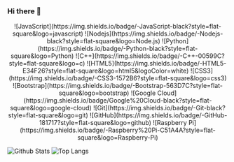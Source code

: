 ### Hi there 👋

<!--
**JSHT/JSHT** is a ✨ _special_ ✨ repository because its `README.md` (this file) appears on your GitHub profile.

Here are some ideas to get you started:

- 🔭 I’m currently working on ...
- 🌱 I’m currently learning ...
- 👯 I’m looking to collaborate on ...
- 🤔 I’m looking for help with ...
- 💬 Ask me about ...
- 📫 How to reach me: ...
- 😄 Pronouns: ...
- ⚡ Fun fact: ...
-->
<p align="center" >
  ![JavaScript](https://img.shields.io/badge/-JavaScript-black?style=flat-square&logo=javascript)
  ![Nodejs](https://img.shields.io/badge/-Nodejs-black?style=flat-square&logo=Node.js)
  ![Python](https://img.shields.io/badge/-Python-black?style=flat-square&logo=Python)
  ![C++](https://img.shields.io/badge/-C++-00599C?style=flat-square&logo=c)
  ![HTML5](https://img.shields.io/badge/-HTML5-E34F26?style=flat-square&logo=html5&logoColor=white)
  ![CSS3](https://img.shields.io/badge/-CSS3-1572B6?style=flat-square&logo=css3)
  ![Bootstrap](https://img.shields.io/badge/-Bootstrap-563D7C?style=flat-square&logo=bootstrap)
  ![Google Cloud](https://img.shields.io/badge/Google%20Cloud-black?style=flat-square&logo=google-cloud)
  ![Git](https://img.shields.io/badge/-Git-black?style=flat-square&logo=git)
  ![GitHub](https://img.shields.io/badge/-GitHub-181717?style=flat-square&logo=github)
  ![Raspberry Pi](https://img.shields.io/badge/-Raspberry%20Pi-C51A4A?style=flat-square&logo=Raspberry-Pi)

  ![Github Stats](https://github-readme-stats.vercel.app/api?username=JSHT&count_private=true&show_icons=true&include_all_commits=true&theme=radical)
  ![Top Langs](https://github-readme-stats.vercel.app/api/top-langs/?username=JSHT&hide=TeX&layout=compact&theme=radical)
</p>


